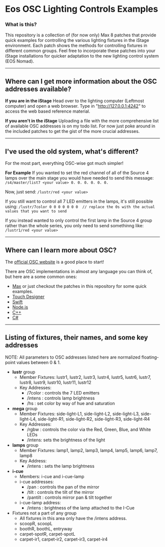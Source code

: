 # Eos OSC Lighting Controls Examples
### What is this?
This repository is a collection of (for now only) Max 8 patches that provide quick examples for controlling the various lighting fixtures in the iStage environment. Each patch shows the methods for controlling fixtures in different common groups. Feel free to incorporate these patches into your iStage installations for quicker adaptation to the new lighting control system (EOS Nomad).

---

## Where can I get more information about the OSC addresses available?
 **If you are in the iStage**
 Head over to the lighting computer (Leftmost computer) and open a web browser. Type in "http://127.0.0.1:4242" to access the web based reference material.
 
 **If you aren't in the iStage**
 Uploading a file with the more comprehensive list of available OSC addresses is on my todo list. For now just poke around in the included patches to get the gist of the more crucial addresses.
 
 ---
 
 ## I've used the old system, what's different?
 For the most part, everything OSC-wise got much simpler!
 
 **For Example**
 If you wanted to set the red channel of all of the Source 4 lamps over the main stage you would have needed to send this message:
 `/s4/master/list7 <your value> 0. 0. 0. 0. 0. 0.`
 
 Now, just send:
`/lustr/red <your value>`

If you still want to control all 7 LED emitters in the lamps, it's still possible using:
`/lustr/7color 0 0 0 0 0 0 0  // replace the 0s with the actual values that you want to send`

If you instead wanted to only control the first lamp in the Source 4 group rather than the whole series, you only need to send somethinng like:
`/lustr1/red <your value>`

---

## Where can I learn more about OSC?
The [official OSC website](http://opensoundcontrol.org/) is a good place to start!

There are OSC implementations in almost any language you can think of, but here are a some common ones:
- [Max](https://overprocessedthinking.com/osc-and-max-7/) or just checkout the patches in this repository for some quick examples.
- [Touch Designer](https://matthewragan.com/2013/10/10/sending-and-receiving-osc-values-with-touchdesigner/)
- [Swift](https://github.com/ExistentialAudio/SwiftOSC)
- [Node.js](https://www.npmjs.com/package/osc)
- [C++](https://github.com/kaoskorobase/oscpp)
- [C#](https://github.com/ValdemarOrn/SharpOSC)

---

## Listing of fixtures, their names, and some key addresses

NOTE: All parameters to OSC addresses listed here are normalized floating-point values between 0 & 1.

- **lustr** group
    - Member Fixtures: lustr1, lustr2, lustr3, lustr4, lustr5, lustr6, lustr7, lustr8, lustr9, lustr10, lustr11, lustr12
    - Key Addresses: 
        - /7color : controls the 7 LED emitters
        - /intens : controls lamp brightness
        - /hs : set color by way of hue and saturation
- **mega** group
    - Member Fixtures: side-light-L1, side-light-L2, side-light-L3, side-light-L4, side-light-R1, side-light-R2, side-light-R3, side-light-R4
    - Key Addresses:
        - /rgbw : controls the color via the Red, Green, Blue, and White LEDs
        - /intens: sets the brightness of the light
- **lamps** group
    - Member Fixtures: lamp1, lamp2, lamp3, lamp4, lamp5, lamp6, lamp7, lamp8
    - Key Address:
        - /intens : sets the lamp brightness
- **i-cue**
    - Members: i-cue and i-cue-lamp
    - i-cue addresses:
        - /pan : controls the pan of the mirror
        - /tilt : controls the tilt of the mirror
        - /pantilt : controls mirror pan & tilt together
    - i-cue-lamp address:
        - /intens : brightness of the lamp attached to the I-Cue
- Fixtures not a part of any group
    - All fixtures in this area only have the /intens address.
    - scoopR, scoopL
    - boothR, boothL, entryway
    - carpet-spotR, carpet-spotL
    - carpet-ir1, carpet-ir2, carpet-ir3, carpet-ir4
    

